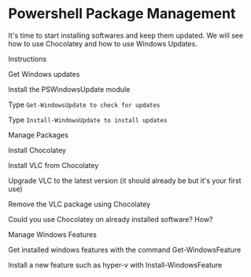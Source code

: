 #              Powershell Package Management

It's time to start installing softwares and keep them updated. We will see how to use Chocolatey and how to use Windows Updates.

Instructions

Get Windows updates

Install the PSWindowsUpdate module

Type `Get-WindowsUpdate to check for updates`

Type `Install-WindowsUpdate to install updates`

Manage Packages

Install Chocolatey

Install VLC from Chocolatey

Upgrade VLC to the latest version (it should already be but it's your first use)

Remove the VLC package using Chocolatey

Could you use Chocolatey on already installed software? How?

Manage Windows Features

Get installed windows features with the command Get-WindowsFeature

Install a new feature such as hyper-v with Install-WindowsFeature